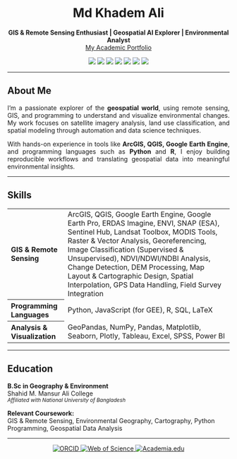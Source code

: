 <h1 align="center">Md Khadem Ali</h1>

<p align="center">
  <strong>GIS & Remote Sensing Enthusiast | Geospatial AI Explorer | Environmental Analyst</strong><br>
  <a href="https://www.khademali.com" target="_blank" rel="noopener noreferrer">My Academic Portfolio</a>
</p>

<p align="center">
  <img src="https://img.shields.io/badge/GIS-00BFFF?style=for-the-badge&logo=databricks&logoColor=white" />
  <img src="https://img.shields.io/badge/Remote%20Sensing-0057A0?style=for-the-badge&logo=satellite&logoColor=white" />
  <img src="https://img.shields.io/badge/ArcGIS-0066CC?style=for-the-badge&logo=arcgis&logoColor=white" />
  <img src="https://img.shields.io/badge/QGIS-A3C93A?style=for-the-badge&logo=qgis&logoColor=white" />
  <img src="https://img.shields.io/badge/Google%20Earth%20Engine-4285F4?style=for-the-badge&logo=googleearth&logoColor=white" />
  <img src="https://img.shields.io/badge/Python-3776AB?style=for-the-badge&logo=python&logoColor=white" />
  <img src="https://img.shields.io/badge/R-276DC3?style=for-the-badge&logo=r&logoColor=white" />
</p>

---

## About Me

<div align="justify">

I’m a passionate explorer of the **geospatial world**, using remote sensing, GIS, and programming to understand and visualize environmental changes. My work focuses on satellite imagery analysis, land use classification, and spatial modeling through automation and data science techniques.

With hands-on experience in tools like **ArcGIS, QGIS, Google Earth Engine**, and programming languages such as **Python** and **R**, I enjoy building reproducible workflows and translating geospatial data into meaningful environmental insights.

</div>

---

## Skills

<table>
  <tr>
    <th align="left">GIS & Remote Sensing</th>
    <td>
      ArcGIS, QGIS, Google Earth Engine, Google Earth Pro, ERDAS Imagine, ENVI, SNAP (ESA), Sentinel Hub, Landsat Toolbox, MODIS Tools, Raster & Vector Analysis, Georeferencing, Image Classification (Supervised & Unsupervised), NDVI/NDWI/NDBI Analysis, Change Detection, DEM Processing, Map Layout & Cartographic Design, Spatial Interpolation, GPS Data Handling, Field Survey Integration
    </td>
  </tr>
  <tr>
    <th align="left">Programming Languages</th>
    <td>Python, JavaScript (for GEE), R, SQL, LaTeX</td>
  </tr>
  <tr>
    <th align="left">Analysis & Visualization</th>
    <td>
      GeoPandas, NumPy, Pandas, Matplotlib, Seaborn, Plotly, Tableau, Excel, SPSS, Power BI
    </td>
  </tr>
</table>

---

## Education

**B.Sc in Geography & Environment**  
Shahid M. Mansur Ali College  
<sub><i>Affiliated with National University of Bangladesh</i></sub>

**Relevant Coursework:**  
GIS & Remote Sensing, Environmental Geography, Cartography, Python Programming, Geospatial Data Analysis

---

<p align="center">
  <a href="https://orcid.org/0009-0006-0917-3372" target="_blank" rel="noopener noreferrer">
    <img src="https://img.shields.io/badge/-A6CE39?style=for-the-badge&logo=orcid&logoColor=white" alt="ORCID" />
  </a>

  <a href="https://www.webofscience.com/wos/author/record/NZO-2787-2025" target="_blank" rel="noopener noreferrer">
    <img src="https://img.shields.io/badge/-228B22?style=for-the-badge&logo=clarivate&logoColor=white" alt="Web of Science" />
  </a>

  <a href="https://graphicspath.academia.edu/mdkhademali" target="_blank" rel="noopener noreferrer">
    <img src="https://img.shields.io/badge/-414141?style=for-the-badge&logo=academia&logoColor=white" alt="Academia.edu" />
  </a>
</p>



